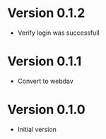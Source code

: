 # Version 0.1.2
  - Verify login was successfull

# Version 0.1.1
  - Convert to webdav

# Version 0.1.0
  - Initial version